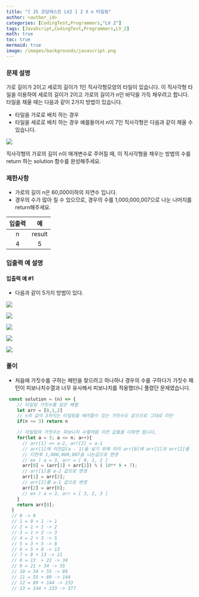 ```yaml
---
title: "[ JS 코딩테스트 LV2 ] 2 X n 타일링"
author: <author_id>
categories: [CodingTest,Programmers,"LV 2"]
tags: [JavaScript,CodingTest,Programmers,LV_2]
math: true
toc: true
mermaid: true
image: /images/backgrounds/javascript.png
---
```



### 문제 설명
가로 길이가 2이고 세로의 길이가 1인 직사각형모양의 타일이 있습니다. 이 직사각형 타일을 이용하여 세로의 길이가 2이고 가로의 길이가 n인 바닥을 가득 채우려고 합니다. 타일을 채울 때는 다음과 같이 2가지 방법이 있습니다.

- 타일을 가로로 배치 하는 경우
- 타일을 세로로 배치 하는 경우
  예를들어서 n이 7인 직사각형은 다음과 같이 채울 수 있습니다.

![](https://velog.velcdn.com/images/dltmdwls15/post/abb52620-b7d1-4be5-bd50-a5945d80c156/image.png)


직사각형의 가로의 길이 n이 매개변수로 주어질 때, 이 직사각형을 채우는 방법의 수를 return 하는 solution 함수를 완성해주세요.

### 제한사항
- 가로의 길이 n은 60,000이하의 자연수 입니다.
- 경우의 수가 많아 질 수 있으므로, 경우의 수를 1,000,000,007으로 나눈 나머지를 return해주세요.

|입출력| 예|
|:--:|:--:|
|n|	result|
|4	|5|

### 입출력 예 설명
#### 입출력 예 #1
- 다음과 같이 5가지 방법이 있다.

![](https://velog.velcdn.com/images/dltmdwls15/post/86b5dcb4-2c31-4a98-be3c-1b96c5655a5a/image.png)


![](https://velog.velcdn.com/images/dltmdwls15/post/62eb82e6-4a69-4809-8099-0cbbd4563a5d/image.png)


![](https://velog.velcdn.com/images/dltmdwls15/post/e9f35afb-9239-4933-bf8a-dc958cc85809/image.png)


![](https://velog.velcdn.com/images/dltmdwls15/post/5f620710-93b4-4932-9257-a0d73cbcaafc/image.png)


![](https://velog.velcdn.com/images/dltmdwls15/post/2a29f9e1-dc8e-4765-86e1-90ef84e22989/image.png)

### 풀이
- 처음에 가짓수를 구하는 패턴을 찾으려고 하나하나 경우의 수를 구하다가 가짓수 패턴이
  피보나치수열과 너무 유사해서 피보나치를 적용했더니 풀렸던 문제였습니다.

```javascript
 const solution = (n) => {
    // 타일링 가짓수를 담은 배열
    let arr = [0,1,2]
    // n의 값이 3까지는 타일링을 배치할수 있는 가짓수도 같으므로 그대로 리턴
    if(n <= 3) return n

    // 타일링의 가짓수는 피보나치 수열처럼 이전 값들을 더하면 됩니다,
    for(let a = 3; a <= n; a++){
      // arr[1] => a-2, arr[2] = a-1
      // arr[1]에 이전값(a - 1)을 넣기 위해 미리 arr[0]에 arr[1]과 arr[2]를
      // 더한후 1,000,000,007을 나눈값으로 변경
      // ex ) a = 3, arr = [ 0, 1, 2 ]
      arr[0] = (arr[1] + arr[2]) % ( 10** 9 + 7);
      // arr[1]을 a-2 값으로 변경
      arr[1] = arr[2];
      // arr[2]를 a-1 값으로 변경
      arr[2] = arr[0];
      // ex ) a = 3, arr = [ 3, 2, 3 ]
    }
    return arr[0];
  }
  // 0 -> 0
  // 1 = 0 + 1 -> 1
  // 2 = 1 + 1 -> 2
  // 3 = 1 + 2 -> 3
  // 4 = 2 + 3 -> 5
  // 5 = 3 + 5 -> 8
  // 6 = 5 + 8 -> 13
  // 7 = 8 + 13 -> 21
  // 8 = 13  + 21 -> 34
  // 9 = 21 + 34 -> 55
  // 10 = 34 + 55 -> 89
  // 11 = 55 + 89 -> 144
  // 12 = 89 + 144 -> 233
  // 13 = 144 + 233 -> 377
```
